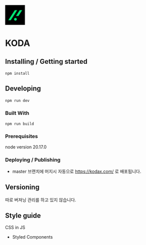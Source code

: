 <img src="./src/images/logo/logo.png" alt="koda" width="64"/>

# KODA

## Installing / Getting started

```shell
npm install
```

## Developing

```shell
npm run dev
```

### Built With

```shell
npm run build
```

### Prerequisites

node version 20.17.0

### Deploying / Publishing

- master 브랜치에 머지시 자동으로 https://kodax.com/ 로 배포됩니다.

## Versioning

따로 버져닝 관리를 하고 있지 않습니다.

## Style guide

CSS in JS

- Styled Components
